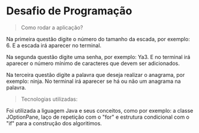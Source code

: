 # Desafio de Programação

> Como rodar a aplicação?

Na primeira questão digite o número do tamanho da escada, por exemplo: 6. E a escada irá aparecer no terminal.

Na segunda questão digite uma senha, por exemplo: Ya3. E no terminal irá aparecer o número mínimo de caracteres que devem ser adicionados.

Na terceira questão digite a palavra que deseja realizar o anagrama, por exemplo: ninja. No terminal irá aparecer se há ou não um anagrama na palavra.

> Tecnologias utilizadas:

Foi utilizada a liguagem Java e seus conceitos, como por exemplo: a classe JOptionPane, laço de repetição com o "for" e estrutura condicional com o "if" para a construção dos algoritimos.
